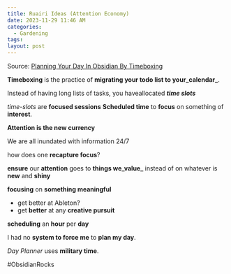 ```yaml
---
title: Ruairi Ideas (Attention Economy)
date: 2023-11-29 11:46 AM
categories:
  - Gardening
tags: 
layout: post
---
```

Source: [Planning Your Day In Obsidian By Timeboxing](https://obsidian.rocks/planning-your-day-by-timeboxing-in-obsidian/)

**Timeboxing** is the practice of **migrating your todo list to your_calendar_**. 

Instead of having long lists of tasks, you haveallocated **_time slots_**

_time-slots_ are **focused sessions**
**Scheduled time** to **focus** on something of **interest**.

**Attention is the new currency**

We are all inundated with information 24/7

how does one **recapture focus**?

**ensure** our **attention** goes to **things we_value_** instead of on whatever is **new** and **shiny**

**focusing** on **something meaningful**

- get better at Ableton?
- get **better** at any **creative pursuit**

**scheduling** an **hour** per **day**

I had no **system to force me** to **plan my day**.

*Day Planner* uses **military time**.



#ObsidianRocks